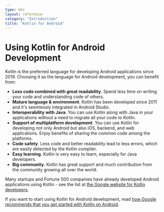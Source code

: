 ```yaml
---
type: doc
layout: reference
category: "Introduction"
title: "Kotlin for Android"
---
```


# Using Kotlin for Android Development

Kotlin is the preferred language for developing Android applications since 2019. Choosing it as the language for 
Android development, you can benefit from:

* **Less code combined with great readability**. Spend less time on writing your code and understanding code of others.
* **Mature language & environment**. Kotlin has been developed since 2011 and it's seemlessly integrated in Android Studio.
* **Interoperability with Java**. You can use Kotlin along with Java in your applications without a need to 
migrate all your code to Kotlin.
* **Support of multiplatform development**. You can use Kotlin for developing not only Android but also iOS, backend, and web applications. 
Enjoy benefits of sharing the common code among the platforms.
* **Code safety**. Less code and better readability lead to less errors, which are easily detected by the Kotlin compiler. 
* **Easy learning**. Kotlin is very easy to learn, especially for Java developers.
* **Big community**. Kotlin has great support and much contribution from the community growing all over the world. 

Many startups and Fortune 500 companies have already developed Android applications using Kotlin - see the list at [the Google website for Kotlin developers](https://developer.android.com/kotlin).

If you want to start using Kotlin for Android development, read [how Google recommends that you get started with Kotlin on Android](https://developer.android.com/kotlin/get-started). 